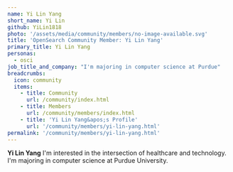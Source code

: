 ```yaml
---
name: Yi Lin Yang
short_name: Yi Lin 
github: YiLin1818
photo: '/assets/media/community/members/no-image-available.svg'
title: 'OpenSearch Community Member: Yi Lin Yang'
primary_title: Yi Lin Yang
personas:
  - osci
job_title_and_company: "I'm majoring in computer science at Purdue"
breadcrumbs:
  icon: community
  items:
    - title: Community
      url: /community/index.html
    - title: Members
      url: /community/members/index.html
    - title: 'Yi Lin Yang&apos;s Profile'
      url: '/community/members/yi-lin-yang.html'
permalink: '/community/members/yi-lin-yang.html'
---
```


**Yi Lin Yang** I'm interested in the intersection of healthcare and technology. I'm majoring in computer science at Purdue University.

